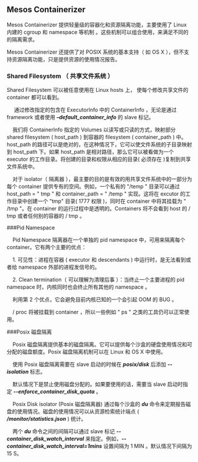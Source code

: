 ## Mesos Containerizer
Mesos Containerizer 提供轻量级的容器化和资源隔离功能，主要使用了 Linux 内建的 cgroup 和 namespace 等机制 。这些机制可以组合使用，来满足不同的的隔离需求。

Mesos Containerizer 还提供了对 POSIX 系统的基本支持（ 如 OS X ），但不支持资源隔离功能，只是提供资源的使用情况报告。

### Shared Filesystem （ 共享文件系统 ）
Shared Filesystem 可以被任意使用在 Linux hosts 上， 使每个修改共享文件的 container 都可以看到。 

&nbsp;&nbsp;&nbsp;&nbsp; 通过修改指定的包含在 ExecutorInfo 中的 ContainerInfo ，无论是通过 framework 或者使用 ***–default_container_info*** 的 slave 标记。

&nbsp;&nbsp;&nbsp;&nbsp;我们将 ContainerInfo 指定的 Volumes 以读写或只读的方式，映射部分 shared filesystem ( host\_path ) 到容器的 filesystem ( container\_path ) 中。host\_path 的路径可以是绝对的，在这种情况下，它可以使文件系统的子目录映射到 host\_path 下。如果 host\_path 是相对路径，那么它可以被看做为一个 executor 的工作目录。将创建的目录和权限从相应的目录( 必须存在 )复制到共享文件系统中。

&nbsp;&nbsp;&nbsp;&nbsp;对于 isolator（ 隔离器 ），最主要的目的是有效的用共享文件系统中的一部分为每个 container 提供专有的空间。例如，一个私有的 "/temp " 目录可以通过 host\_path = " tmp " 和 container\_path = " /temp " 实现。这将在 excutor 的工作目录中创建一个 "tmp" 目录( 1777 权限 )，同时在 container 中将其挂载为 " /tmp "。在 container 的运行过程中是透明的。Containers 将不会看到 host 的 / tmp 或者任何别的容器的 / tmp 。

###Pid Namespace

&nbsp;&nbsp;&nbsp;&nbsp;Pid Namespace 隔离器在一个单独的 pid namespace 中，可用来隔离每个 container。它有两个主要的优点：

&nbsp;&nbsp;&nbsp;&nbsp;1. 可见性：进程在容器 ( executor 和 descendants ) 中运行时，是无法看到或者给 namespace 外部的进程发信号的。

&nbsp;&nbsp;&nbsp;&nbsp;2. Clean termination（ 可以理解为清理后事 ）：当终止一个主要进程的 pid namespace 时，内核同时也会终止所有其他的 namespace 。


&nbsp;&nbsp;&nbsp;&nbsp;利用第 2 个优点，它会避免目前内核已知的一个会引起 OOM 的 BUG 。


&nbsp;&nbsp;&nbsp;&nbsp;/ proc 将被挂载到 container ，所以一些例如 " ps " 之类的工具仍可以正常使用。

###Posix 磁盘隔离

&nbsp;&nbsp;&nbsp;&nbsp;Posix 磁盘隔离提供基本的磁盘隔离。它可以提供每个沙盒的硬盘使用情况和可分配的磁盘额度。Posix 磁盘隔离机制可以在 Linux 和 OS X 中使用。

&nbsp;&nbsp;&nbsp;&nbsp;使用 Posix 磁盘隔离需要在 slave 启动的时候在 ***posix/disk*** 后添加 ***--isolation*** 标志。

&nbsp;&nbsp;&nbsp;&nbsp;默认情况下是禁止使用磁盘分配的。如果要使用的话，需要当 slave 启动时指定 ***--enforce_container_disk_quota*** 。

&nbsp;&nbsp;&nbsp;&nbsp;Posix Disk isolator (Posix 磁盘隔离器) 通过每个沙盒的 ***du*** 命令来定期报告磁盘的使用情况。磁盘的使用情况可以从资源检索统计端点 ( ***/monitor/statistics.json*** ) 统计。

&nbsp;&nbsp;&nbsp;&nbsp;两个 ***du*** 命令之间的间隔可以通过 slave 标记 ***--container_disk_watch_interval*** 来指定。例如，***--container_disk_watch_interval=1mins*** 设置间隔为 1 MIN 。默认情况下间隔为 15 S。
